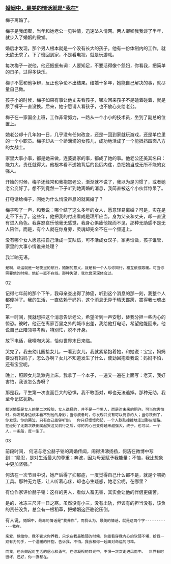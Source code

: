 ### [婚姻中，最美的情话就是“我在”](http://mp.weixin.qq.com/s/R37vx035ZHEE1hfJa1tMoA)

梅子离婚了。

梅子是我闺蜜，当年和她老公一见钟情，迅速坠入情网。两人卿卿我我谈了半年，就步入了婚姻的殿堂。

婚后才发现，那个男人根本就是一个没有长大的孩子。他有一份体制内的工作，就无欲无求了。下了班回到家，不是看电视，就是玩游戏。

每次梅子一说他，他还振振有词：人要知足，不要活得像个怨妇，你看我，把简单的日子，过得多快乐。

梅子不愿和他争辩，反正也争论不出结果。结婚十多年，她能自己解决的事，就尽量自己做。

孩子小的时候，梅子如果有事让他丈夫看孩子，哪次回来孩子不是磕着碰着，就是尿了裤子一直没换。后来，她宁愿请人看孩子，也不放心交给老公。

梅子在一家国企上班，工作非常努力，一路从一个小小的技术员，坐到了副总的位置上。

她老公却十几年如一日，几乎没有任何改变，还是一回到家就玩游戏，还是单位里的一个小职员。梅子却从一个娇滴滴的女孩儿，成功地活成了一个能抵挡四面八方的女战士。

家里大事小事，都是她来做，连婆婆家的事，都成了她的事。他老公还美其名曰：能力大，责任就得大。他根本看不透她背后的色厉内荏，总把她当成无所不能的女强人。

开始的时候，梅子还经常和我抱怨老公，渐渐就不说了，我以为是习惯了，或者她老公变好了。想不到竟然一下子听到她离婚的消息，我简直被这个小伙伴惊呆了。

打电话给梅子，问她为什么悄没声息的就离婚了？

梅子唉了一声，和我说：哪个结了这么多年的女人，愿意轻易离婚？可是，实在是走不下去了。这些年，他把我的付出看成是理所应当，身为父亲和丈夫，却一直没有进入角色。我喜怒哀乐他毫无感觉，我身心俱疲他视而不见，那种无助感不是无人陪伴，而是，有个人就在你身旁，灵魂却完全不在一个频道上。

没有哪个女人愿意把自己活成一支队伍，可不活成女汉子，家务谁做，孩子谁管，家里的大事小情谁来处理？

我半晌无语。

`是啊，命运就是一场夜里的航行，婚姻的意义，就是有一个人与你同行，相互依偎取暖。可当你需要他的时候，他却一直不在线。那种失望，我也曾深深体会过。`

02

记得七年前的那个下午，我母亲查出得了肺癌，听到这个消息的那一刻，我整个人都傻掉了。我的生活，一直依赖于妈妈，这个消息无异于晴天霹雳，震得我七魂出窍。

第一时间，我就想把这个消息告诉老公，希望听到一声安慰，替我分担一些内心的惊恐。彼时，他正在离家百里之外的城市出差，我给他打电话，希望他能回来。他说自己正陪领导考察，特别忙，脱不开身。

放下电话，我嚎啕大哭，恰似世界末日来临。

哭完了，我去幼儿园接女儿，一看到女儿，我就紧紧抱着她，和她说：宝宝，妈妈要没有妈妈了，怎么办啊？女儿不知道发生了什么，使劲回抱着我说：妈妈不怕，还有宝宝呢。

晚上，照顾女儿洗漱完上床，我拿了一个本子，一遍又一遍在上面写：老天，我好害怕，我该怎么办呀？

那是我，平生第一次直面巨大的恐惧，我不敢面对，却也无法逃掉。那种无助，我至今记忆犹新。

`都说婚姻是女人的第二次投胎，女人选择的，并不是一个男人，而是对未来的期许。可当你害怕时，你发现身边根本看不到他的身影；当你疲惫时，你发现并没有可以倚靠的人；当你跌倒了，你发现，你的哭泣，只有自己能够听到。
`
`你只好慢慢爬起，一个人跌跌撞撞地走过那些暗路。在经历了无数次跌倒爬起哭泣又前行之后，你的内心已变得越来越强大，终于，也可以，一个人，一条船，度一生了。`

03

前段时间， 何洁与老公赫子铭的离婚传闻，闹得沸沸扬扬，何洁在微博中写到：“隐忍，是对生活最大的尊重；奔波，因为母爱赋予我能量；不恼，我比想象中更加坚强。”

何洁在一次节目中说，她产后得了抑郁症，一度觉得自己什么都不是，就是个喂奶工具。那种无力感，让人听着心疼，却也心生疑惑，她老公呢，在哪里？

有位作家评价赫子铭：这样的男人，看似人畜无害，其实会让他的伴侣更痛苦。

是的，冰冻三尺非一日之寒。虽然没有小三，没有出轨，但该有的担当没有，该负的责任没负，总会有一根稻草，把婚姻这匹骆驼压倒。

有人说，`婚姻中，最毒的情话是“我养你”，而我认为，最美的情话，就是这两个字------------我在。`

`亲爱，嫁给你，我不奢求你养我，只求在我最脆弱的时候，你能看穿我内心的软弱不堪，给我一双有力的手，一个温暖的怀抱，告诉我，不怕，我会和你一起面对命运的刁难。`

`而我，也会鼓起对生活的信心和勇气，在你凝视的目光中，不惧一次次走进风雨中。
`
`世界有时很坏，还好，你一直都在。`
